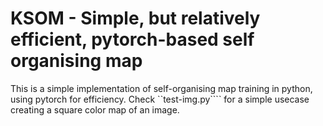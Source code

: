 # KSOM - Simple, but relatively efficient, pytorch-based self organising map

This is a simple implementation of self-organising map training in python, using pytorch for efficiency. Check ``test-img.py```` for a simple usecase creating a square color map of an image.